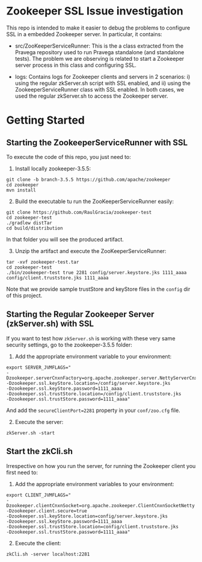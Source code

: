 # Zookeeper SSL Issue investigation

This repo is intended to make it easier to debug the problems to configure SSL in a embedded Zookeeper server. In particular, it contains:

- src/ZooKeeperServiceRunner: This is the a class extracted from the Pravega repository used to run Pravega standalone (and standalone tests). 
The problem we are observing is related to start a Zookeeper server process in this class and configuring SSL. 

- logs: Contains logs for Zookeeper clients and servers in 2 scenarios: i) using the regular zkServer.sh script with SSL enabled, and ii)
using the ZookeeperServiceRunner class with SSL enabled. In both cases, we used the regular zkServer.sh to access the Zookeeper server.

# Getting Started

## Starting the ZookeeperServiceRunner with SSL

To execute the code of this repo, you just need to:

1) Install locally zookeeper-3.5.5:
```
git clone -b branch-3.5.5 https://github.com/apache/zookeeper
cd zookeeper
mvn install
```

2) Build the executable tu run the ZooKeeperServiceRunner easily:
```
git clone https://github.com/RaulGracia/zookeeper-test
cd zookeeper-test
./gradlew distTar
cd build/distribution
```
In that folder you will see the produced artifact.

3) Unzip the artifact and execute the ZooKeeperServiceRunner:
```
tar -xvf zookeeper-test.tar
cd zookeeper-test
./bin/zookeeper-test true 2281 config/server.keystore.jks 1111_aaaa config/client.truststore.jks 1111_aaaa
```

Note that we provide sample trustStore and keyStore files in the `config` dir of this project.

## Starting the Regular Zookeeper Server (zkServer.sh) with SSL

If you want to test how `zkServer.sh` is working with these very same security settings, go to the zookeeper-3.5.5 folder:

1) Add the appropriate environment variable to your environment:
```
export SERVER_JVMFLAGS="
-Dzookeeper.serverCnxnFactory=org.apache.zookeeper.server.NettyServerCnxnFactory
-Dzookeeper.ssl.keyStore.location=/config/server.keystore.jks 
-Dzookeeper.ssl.keyStore.password=1111_aaaa 
-Dzookeeper.ssl.trustStore.location=/config/client.truststore.jks
-Dzookeeper.ssl.trustStore.password=1111_aaaa" 
``` 
And add the `secureClientPort=2281` property in your `conf/zoo.cfg` file.

2) Execute the server:
```
zkServer.sh -start
```

## Start the zkCli.sh

Irrespective on how you run the server, for running the Zookeeper client you first need to:

1) Add the appropriate environment variables to your environment:
```
export CLIENT_JVMFLAGS="
-Dzookeeper.clientCnxnSocket=org.apache.zookeeper.ClientCnxnSocketNetty 
-Dzookeeper.client.secure=true 
-Dzookeeper.ssl.keyStore.location=config/server.keystore.jks 
-Dzookeeper.ssl.keyStore.password=1111_aaaa 
-Dzookeeper.ssl.trustStore.location=config/client.truststore.jks 
-Dzookeeper.ssl.trustStore.password=1111_aaaa"
``` 

2) Execute the client:
```
zkCli.sh -server localhost:2281
```


